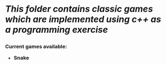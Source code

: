 *<h1> This folder contains classic games which are implemented using c++ as a programming exercise*

**<h3>Current games available**:
* Snake
